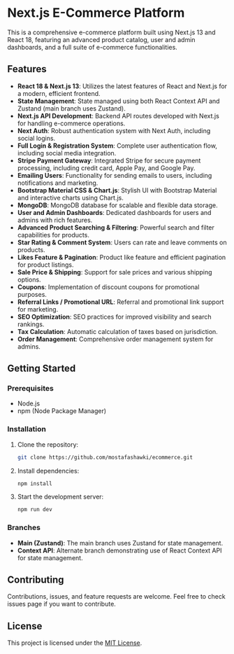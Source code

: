 # Next.js E-Commerce Platform

This is a comprehensive e-commerce platform built using Next.js 13 and React 18, featuring an advanced product catalog, user and admin dashboards, and a full suite of e-commerce functionalities.

## Features

- **React 18 & Next.js 13**: Utilizes the latest features of React and Next.js for a modern, efficient frontend.
- **State Management**: State managed using both React Context API and Zustand (main branch uses Zustand).
- **Next.js API Development**: Backend API routes developed with Next.js for handling e-commerce operations.
- **Next Auth**: Robust authentication system with Next Auth, including social logins.
- **Full Login & Registration System**: Complete user authentication flow, including social media integration.
- **Stripe Payment Gateway**: Integrated Stripe for secure payment processing, including credit card, Apple Pay, and Google Pay.
- **Emailing Users**: Functionality for sending emails to users, including notifications and marketing.
- **Bootstrap Material CSS & Chart.js**: Stylish UI with Bootstrap Material and interactive charts using Chart.js.
- **MongoDB**: MongoDB database for scalable and flexible data storage.
- **User and Admin Dashboards**: Dedicated dashboards for users and admins with rich features.
- **Advanced Product Searching & Filtering**: Powerful search and filter capabilities for products.
- **Star Rating & Comment System**: Users can rate and leave comments on products.
- **Likes Feature & Pagination**: Product like feature and efficient pagination for product listings.
- **Sale Price & Shipping**: Support for sale prices and various shipping options.
- **Coupons**: Implementation of discount coupons for promotional purposes.
- **Referral Links / Promotional URL**: Referral and promotional link support for marketing.
- **SEO Optimization**: SEO practices for improved visibility and search rankings.
- **Tax Calculation**: Automatic calculation of taxes based on jurisdiction.
- **Order Management**: Comprehensive order management system for admins.

## Getting Started

### Prerequisites

- Node.js
- npm (Node Package Manager)

### Installation

1. Clone the repository:
   ```bash
   git clone https://github.com/mostafashawki/ecommerce.git
   ```
2. Install dependencies:
   ```bash
   npm install
   ```
3. Start the development server:
   ```bash
   npm run dev
   ```

### Branches

- **Main (Zustand)**: The main branch uses Zustand for state management.
- **Context API**: Alternate branch demonstrating use of React Context API for state management.

## Contributing

Contributions, issues, and feature requests are welcome. Feel free to check issues page if you want to contribute.

## License

This project is licensed under the [MIT License](LICENSE).